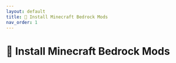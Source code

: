 ```yaml
---
layout: default
title: 🚀 Install Minecraft Bedrock Mods
nav_order: 1
---
```


# 🚀 Install Minecraft Bedrock Mods

